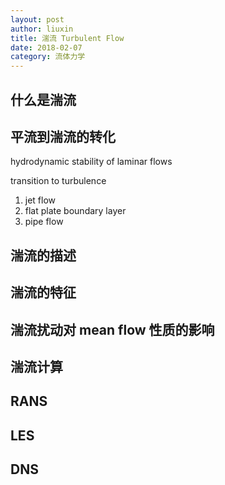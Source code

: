 ```yaml
---
layout: post
author: liuxin
title: 湍流 Turbulent Flow
date: 2018-02-07
category: 流体力学
---
```


## 什么是湍流

## 平流到湍流的转化

hydrodynamic stability of laminar flows

transition to turbulence

1. jet flow 
2. flat plate boundary layer 
3. pipe flow 

## 湍流的描述

## 湍流的特征

## 湍流扰动对 mean flow 性质的影响

## 湍流计算

## RANS

## LES

## DNS


